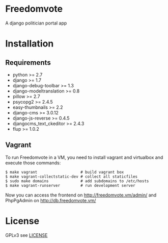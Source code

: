 # Freedomvote
A django politician portal app
# Installation
## Requirements
* python >= 2.7
* django >= 1.7
* django-debug-toolbar >= 1.3
* django-modeltranslation >= 0.8
* pillow >= 2.7
* psycopg2 >= 2.4.5
* easy-thumbnails >= 2.2
* django-cms >= 3.0.12
* django-js-reverse >= 0.4.5
* djangocms_text_ckeditor >= 2.4.3
* flup >= 1.0.2

## Vagrant
To run Freedomvote in a VM, you need to install vagrant and virtualbox and execute those commands:
```
$ make vagrant                   # build vagrant box
$ make vagrant-collectstatic-dev # collect all staticfiles
$ sudo make domains              # add subdomains to /etc/hosts
$ make vagrant-runserver         # run development server
```
Now you can access the frontend on http://freedomvote.vm/admin/ and PhpPgAdmin on http://db.freedomvote.vm/

# License
GPLv3 see [LICENSE](https://github.com/adfinis-sygroup/freedomvote/blob/master/LICENSE)
